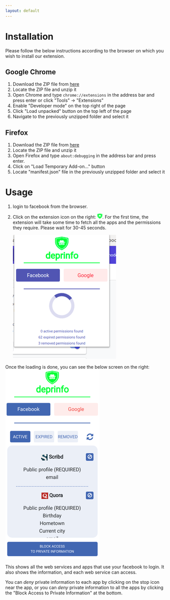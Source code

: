 ```yaml
---
layout: default
---
```

# [](#install)Installation
Please follow the below instructions according to the browser on which you wish to install our extension.

## [](#gchrome)Google Chrome
 1. Download the ZIP file from [here](https://drive.google.com/open?id=1CePJK2i78wcwXxqVCRS242DxrGoYqP37)
 2. Locate the ZIP file and unzip it
 3. Open Chrome and type `chrome://extensions` in the address bar and press enter or click "Tools" -> "Extensions"
 4. Enable "Developer mode" on the top right of the page
 5. Click "Load unpacked" button on the top left of the page
 6. Navigate to the previously unzipped folder and select it



## [](#firefox)Firefox
 1. Download the ZIP file from [here](https://drive.google.com/open?id=1CePJK2i78wcwXxqVCRS242DxrGoYqP37)
 2. Locate the ZIP file and unzip it
 3. Open Firefox and type `about:debugging` in the address bar and press enter.
 4. Click on "Load Temporary Add-on..." button
 5. Locate "manifest.json" file in the previously unzipped folder and select it

# [](#usage)Usage
 1. login to facebook from the browser.
 2. Click on the extension icon on the right: <img src="/assets/images/16.png" 
            class='hidden-xs hidden-sm'/>. For the first time, the extension will take some time to fetch all the apps and the permissions they require. Please wait for 30-45 seconds.
   
     <img src="/assets/images/waiting.png" 
            class='hidden-xs hidden-sm' style='vertical-align: center; ' />
            
   Once the loading is done, you can see the below screen on the right:
   <img src="/assets/images/screenshot.png" 
            class='hidden-xs hidden-sm' style='vertical-align: center; ' />
            
   This shows all the web services and apps that use your facebook to login. It also shows the information, and each web service can access. 
   
   You can _deny_ private information to each app by clicking on the stop icon near the app, or you can _deny_ private information to all the apps by clicking the "Block Access to Private Information" at the bottom.
 
